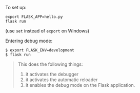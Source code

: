To set up:
```
export FLASK_APP=hello.py
flask run
```
(use `set` instead of `export` on Windows)

Entering debug mode:
```
$ export FLASK_ENV=development
$ flask run
```

> This does the following things:
> 1. it activates the debugger
> 2. it activates the automatic reloader
> 3. it enables the debug mode on the Flask application.
